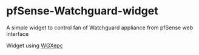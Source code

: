# pfSense-Watchguard-widget
A simple widget to control fan of Watchguard appliance from pfSense web interface

Widget using [WGXepc](https://github.com/stephenw10/WGXepc)

